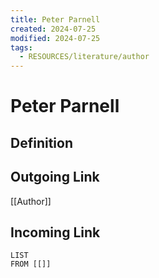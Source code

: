 ```yaml
---
title: Peter Parnell
created: 2024-07-25
modified: 2024-07-25
tags:
  - RESOURCES/literature/author
---
```

# Peter Parnell
## Definition

## Outgoing Link
[[Author]]
## Incoming Link
```dataview
LIST
FROM [[]]
```
